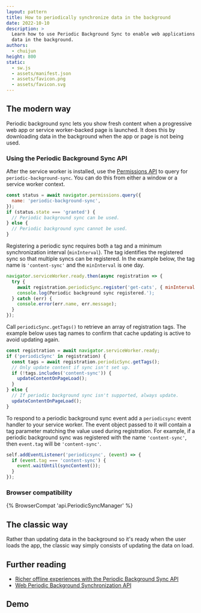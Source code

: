 ```yaml
---
layout: pattern
title: How to periodically synchronize data in the background
date: 2022-10-10
description: >
  Learn how to use Periodic Background Sync to enable web applications to periodically synchronize
  data in the background.
authors:
  - chuijun
height: 800
static:
  - sw.js
  - assets/manifest.json
  - assets/favicon.png
  - assets/favicon.svg
---
```


## The modern way

Periodic background sync lets you show fresh content when a progressive web app or service
worker-backed page is launched. It does this by downloading data in the background when the app or
page is not being used.

### Using the Periodic Background Sync API

After the service worker is installed, use the
[Permissions API](https://developer.mozilla.org/docs/Web/API/Permissions_API) to query for
`periodic-background-sync`. You can do this from either a window or a service worker context.

```js
const status = await navigator.permissions.query({
  name: 'periodic-background-sync',
});
if (status.state === 'granted') {
  // Periodic background sync can be used.
} else {
  // Periodic background sync cannot be used.
}
```

Registering a periodic sync requires both a tag and a minimum synchronization interval
(`minInterval`). The tag identifies the registered sync so that multiple syncs can be registered. In
the example below, the tag name is `'content-sync'` and the `minInterval` is one day.

```js
navigator.serviceWorker.ready.then(async registration => {
  try {
	await registration.periodicSync.register('get-cats', { minInterval: 24 * 60 * 60 * 1000 });
    console.log(Periodic background sync registered.');
  } catch (err) {
    console.error(err.name, err.message);
  }
});
```

Call `periodicSync.getTags()` to retrieve an array of registration tags. The example below uses tag
names to confirm that cache updating is active to avoid updating again.

```js
const registration = await navigator.serviceWorker.ready;
if ('periodicSync' in registration) {
  const tags = await registration.periodicSync.getTags();
  // Only update content if sync isn't set up.
  if (!tags.includes('content-sync')) {
    updateContentOnPageLoad();
  }
} else {
  // If periodic background sync isn't supported, always update.
  updateContentOnPageLoad();
}
```

To respond to a periodic background sync event add a `periodicsync` event handler to your service
worker. The event object passed to it will contain a tag parameter matching the value used during
registration. For example, if a periodic background sync was registered with the name
`'content-sync'`, then `event.tag` will be `'content-sync'`.

```js
self.addEventListener('periodicsync', (event) => {
  if (event.tag === 'content-sync') {
    event.waitUntil(syncContent());
  }
});
```

### Browser compatibility

{% BrowserCompat 'api.PeriodicSyncManager' %}

## The classic way

Rather than updating data in the background so it's ready when the user loads the app, the classic
way simply consists of updating the data on load.

## Further reading

- [Richer offline experiences with the Periodic Background Sync API](/i18n/en/periodic-background-sync/)
- [Web Periodic Background Synchronization API](https://developer.mozilla.org/docs/Web/API/Web_Periodic_Background_Synchronization_API)

## Demo
